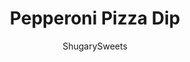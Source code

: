 ---
layout: ../../layouts/MarkdownPostLayout.astro
title: Pepperoni Pizza Dip
author: ShugarySweets
pubDate: 2019-01-15
description: "Easy Pepperoni Pizza Dip recipe! Who wants a little cheese at their next tailgating party?"
image_url: https://www.shugarysweets.com/wp-content/uploads/2018/08/recipe-card-pepperoni-pizza-dip-1-scaled.jpg
tags: ["Appetizers","American"]
calories: 172
protein: 7
carbohydrates: 3
fats: 15
fiber: 0
ingredients: ["8 ounce cream cheese, softened","2 teaspoons Italian seasoning, divided","1 teaspoon oregano, divided","1 can (14 ounce) pizza sauce","8 ounce (2 cups) shredded mozzarella cheese","1/4 grated parmesan cheese","16 pepperoni slices","pinch crushed red pepper"]
serves: 10
time: "10 minutes"
prepTime: "5 minutes"
instructions: ["In a microwave safe 9-inch pie plate, spread softened cream cheese evenly to cover the bottom of dish. Sprinkle with 1 tsp Italian seasoning and 1/2 tsp oregano. Top with pizza sauce. Sprinkle the cheeses over the sauce and top with the pepperoni. Add the remaining Italian seasoning, oregano and crushed red pepper by sprinkling it over the top.","Cover pie plate with plastic wrap and microwave for 4-6 minutes, time will vary depending on microwave. Dip is done when cheese is melted and bubbly.","Serve with crusty french bread or crackers. ENJOY."]
nutrition: ["172 calories","3 grams carbohydrates","44 milligrams cholesterol","15 grams fat","0 grams fiber","7 grams protein","8 grams saturated fat","324 milligrams sodium","2 grams sugar","0 grams trans fat","5 grams unsaturated fat"]
---